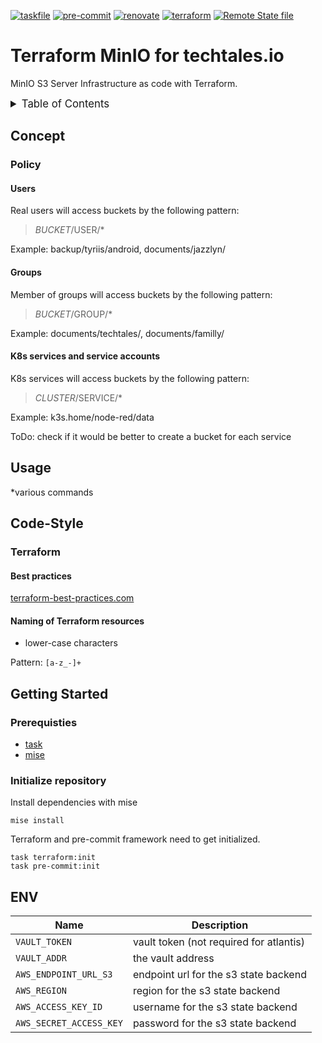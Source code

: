 <!-- markdownlint-disable MD041 -->
<!-- markdownlint-disable MD033 -->
<!-- markdownlint-disable MD028 -->

<!-- PROJECT SHIELDS -->
<!--
*** I'm using markdown "reference style" links for readability.
*** Reference links are enclosed in brackets [ ] instead of parentheses ( ).
*** See the bottom of this document for the declaration of the reference variables
*** for contributors-url, forks-url, etc. This is an optional, concise syntax you may use.
*** https://www.markdownguide.org/basic-syntax/#reference-style-links
-->

[![taskfile][taskfile-shield]][taskfile-url]
[![pre-commit][pre-commit-shield]][pre-commit-url]
[![renovate][renovate-shield]][renovate-url]
[![terraform][terraform-shield]][terraform-url]
[![Remote State file][statefile-shield]](README.md)

# Terraform MinIO for techtales.io

MinIO S3 Server Infrastructure as code with Terraform.

<details>
  <summary style="font-size:1.2em;">Table of Contents</summary>
<!-- START doctoc generated TOC please keep comment here to allow auto update -->
<!-- DON'T EDIT THIS SECTION, INSTEAD RE-RUN doctoc TO UPDATE -->

- [Concept](#concept)
  - [Policy](#policy)
- [Usage](#usage)
- [Code-Style](#code-style)
  - [Terraform](#terraform)
- [Getting Started](#getting-started)
  - [Prerequisties](#prerequisties)
  - [Initialize repository](#initialize-repository)
- [ENV](#env)

<!-- END doctoc generated TOC please keep comment here to allow auto update -->
</details>

## Concept

### Policy

#### Users

Real users will access buckets by the following pattern:

> $BUCKET/$USER/\*

Example: backup/tyriis/android, documents/jazzlyn/

#### Groups

Member of groups will access buckets by the following pattern:

> $BUCKET/$GROUP/\*

Example: documents/techtales/, documents/familly/

#### K8s services and service accounts

K8s services will access buckets by the following pattern:

> $CLUSTER/$SERVICE/\*

Example: k3s.home/node-red/data

ToDo: check if it would be better to create a bucket for each service

## Usage

\*various commands

## Code-Style

### Terraform

#### Best practices

[terraform-best-practices.com][terraform-best-practices]

#### Naming of Terraform resources

- lower-case characters

Pattern: `[a-z_-]+`

## Getting Started

### Prerequisties

- [task][taskfile-url]
- [mise][mise-url]

### Initialize repository

Install dependencies with mise

```console
mise install
```

Terraform and pre-commit framework need to get initialized.

```console
task terraform:init
task pre-commit:init
```

## ENV

| Name                    | Description                             |
| ----------------------- | --------------------------------------- |
| `VAULT_TOKEN`           | vault token (not required for atlantis) |
| `VAULT_ADDR`            | the vault address                       |
| `AWS_ENDPOINT_URL_S3`   | endpoint url for the s3 state backend   |
| `AWS_REGION`            | region for the s3 state backend         |
| `AWS_ACCESS_KEY_ID`     | username for the s3 state backend       |
| `AWS_SECRET_ACCESS_KEY` | password for the s3 state backend       |

<!-- MARKDOWN LINKS & IMAGES -->
<!-- https://www.markdownguide.org/basic-syntax/#reference-style-links -->

<!-- Links -->

[terraform-best-practices]: https://www.terraform-best-practices.com/naming
[mise-url]: https://mise.jdx.dev/

<!-- Badges -->

[terraform-shield]: https://img.shields.io/badge/terraform-1.x-844fba?logo=terraform
[terraform-url]: https://www.terraform.io/
[pre-commit-shield]: https://img.shields.io/badge/pre--commit-enabled-brightgreen?logo=pre-commit
[pre-commit-url]: https://github.com/pre-commit/pre-commit
[taskfile-shield]: https://img.shields.io/badge/taskfile-enabled-brightgreen?logo=task
[taskfile-url]: https://taskfile.dev/
[renovate-shield]: https://img.shields.io/badge/renovate-enabled-brightgreen?logo=renovate
[renovate-url]: https://www.whitesourcesoftware.com/free-developer-tools/renovate/
[statefile-shield]: https://img.shields.io/badge/minio-tfstate-C72E49?logo=minio&logoColor=C72E49
